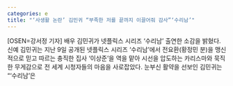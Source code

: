 ```yaml
---
categories: e
title: "‘사생활 논란’ 김민귀 “부족한 저를 끝까지 이끌어줘 감사”‘수리남’"
---
```

[OSEN=강서정 기자] 배우 김민귀가 넷플릭스 시리즈 ‘수리남’ 출연한 소감을 밝혔다.신예 김민귀는 지난 9일 공개된 넷플릭스 시리즈 ‘수리남’에서 전요환(황정민 분)을 맹신적으로 믿고 따르는 충직한 집사 ‘이상준’을 역을 맡아 시선을 압도하는 카리스마와 묵직한 무게감으로 전 세계 시청자들의 마음을 사로잡았다. 눈부신 활약을 선보인 김민귀는 “‘수리남’은
